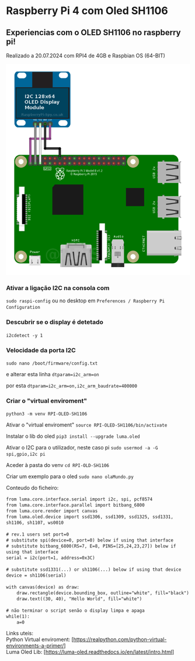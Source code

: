 # Raspberry Pi 4 com Oled SH1106

## Experiencias com o OLED SH1106 no raspberry pi!
Realizado a 20.07.2024 com RPI4 de 4GB e Raspbian OS (64-BIT)



![Esquema de ligações do display ao Raspberry pi 4](https://github.com/jagsilva/RaspberryPiOled/blob/main/i2c_oled_128x64_raspberry_pi_wiring.png?raw=true)

### Ativar a ligação I2C na consola com
 ```sudo raspi-config```
ou no desktop em
```Preferences / Raspberry Pi Configuration```


### Descubrir se o display é detetado
``` i2cdetect -y 1 ```


### Velocidade da porta I2C
``` sudo nano /boot/firmware/config.txt ```

e alterar esta linha
``` dtparam=i2c_arm=on ```

por esta 
``` dtparam=i2c_arm=on,i2c_arm_baudrate=400000 ```

### Criar o "virtual enviroment"
``` python3 -m venv RPI-OLED-SH1106 ```

Ativar o "virtual enviroment"
``` source RPI-OLED-SH1106/bin/activate ```

Instalar o lib do oled
``` pip3 install --upgrade luma.oled ```

Ativar o I2C para o utilizador, neste caso pi
``` sudo usermod -a -G spi,gpio,i2c pi ```

Aceder à pasta do venv
``` cd RPI-OLD-SH1106 ```

Criar um exemplo para o oled
``` sudo nano olaMundo.py ```

Conteudo do ficheiro:
```
from luma.core.interface.serial import i2c, spi, pcf8574
from luma.core.interface.parallel import bitbang_6800
from luma.core.render import canvas
from luma.oled.device import ssd1306, ssd1309, ssd1325, ssd1331, sh1106, sh1107, ws0010

# rev.1 users set port=0
# substitute spi(device=0, port=0) below if using that interface
# substitute bitbang_6800(RS=7, E=8, PINS=[25,24,23,27]) below if using that interface
serial = i2c(port=1, address=0x3C)

# substitute ssd1331(...) or sh1106(...) below if using that device
device = sh1106(serial)

with canvas(device) as draw:
    draw.rectangle(device.bounding_box, outline="white", fill="black")
    draw.text((30, 40), "Hello World", fill="white")

# não terminar o script senão o display limpa e apaga
while(1):
	a=0
```

Links uteis:  
Python Virtual enviroment: [https://realpython.com/python-virtual-environments-a-primer/]  
Luma Oled Lib: [https://luma-oled.readthedocs.io/en/latest/intro.html]
